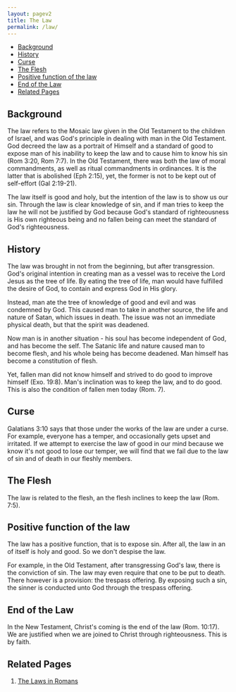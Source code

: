 ```yaml
---
layout: pagev2
title: The Law
permalink: /law/
---
```

- [Background](#background)
- [History](#history)
- [Curse](#curse)
- [The Flesh](#the-flesh)
- [Positive function of the law](#positive-function-of-the-law)
- [End of the Law](#end-of-the-law)
- [Related Pages](#related-pages)

## Background

The law refers to the Mosaic law given in the Old Testament to the children of Israel, and was God's principle in dealing with man in the Old Testament. God decreed the law as a portrait of Himself and a standard of good to expose man of his inability to keep the law and to cause him to know his sin (Rom 3:20, Rom 7:7). In the Old Testament, there was both the law of moral commandments, as well as ritual commandments in ordinances. It is the latter that is abolished (Eph 2:15), yet, the former is not to be kept out of self-effort (Gal 2:19-21).

The law itself is good and holy, but the intention of the law is to show us our sin. Through the law is clear knowledge of sin, and if man tries to keep the law he will not be justified by God because God's standard of righteousness is His own righteous being and no fallen being can meet the standard of God's righteousness.

## History

The law was brought in not from the beginning, but after transgression. God's original intention in creating man as a vessel was to receive the Lord Jesus as the tree of life. By eating the tree of life, man would have fulfilled the desire of God, to contain and express God in His glory.

Instead, man ate the tree of knowledge of good and evil and was condemned by God. This caused man to take in another source, the life and nature of Satan, which issues in death. The issue was not an immediate physical death, but that the spirit was deadened. 

Now man is in another situation - his soul has become independent of God, and has become the self. The Satanic life and nature caused man to become flesh, and his whole being has become deadened. Man himself has become a constitution of flesh.

Yet, fallen man did not know himself and strived to do good to improve himself (Exo. 19:8). Man's inclination was to keep the law, and to do good. This is also the condition of fallen men today (Rom. 7).

## Curse

Galatians 3:10 says that those under the works of the law are under a curse. For example, everyone has a temper, and occasionally gets upset and irritated. If we attempt to exercise the law of good in our mind because we know it's not good to lose our temper, we will find that we fail due to the law of sin and of death in our fleshly members. 

## The Flesh

The law is related to the flesh, an the flesh inclines to keep the law (Rom. 7:5). 

## Positive function of the law

The law has a positive function, that is to expose sin. After all, the law in an of itself is holy and good. So we don't despise the law. 

For example, in the Old Testament, after transgressing God's law, there is the conviction of sin. The law may even require that one to be put to death. There however is a provision: the trespass offering. By exposing such a sin, the sinner is conducted unto God through the trespass offering. 

## End of the Law

In the New Testament, Christ's coming is the end of the law (Rom. 10:17). We are justified when we are joined to Christ through righteousness. This is by faith.


## Related Pages

1. [The Laws in Romans](../law_romans.markdown)